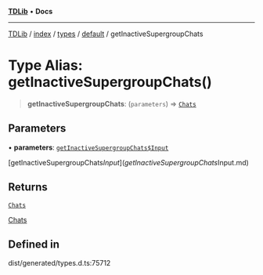 [**TDLib**](../../../../../../README.md) • **Docs**

***

[TDLib](../../../../../../modules.md) / [index](../../../../../README.md) / [types](../../../README.md) / [default](../README.md) / getInactiveSupergroupChats

# Type Alias: getInactiveSupergroupChats()

> **getInactiveSupergroupChats**: (`parameters`) => [`Chats`](Chats.md)

## Parameters

• **parameters**: [`getInactiveSupergroupChats$Input`](getInactiveSupergroupChats$Input.md)

[getInactiveSupergroupChats$Input](getInactiveSupergroupChats$Input.md)

## Returns

[`Chats`](Chats.md)

[Chats](Chats.md)

## Defined in

dist/generated/types.d.ts:75712
